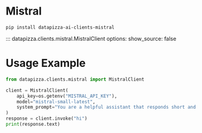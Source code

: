 
# Mistral


```
pip install datapizza-ai-clients-mistral
```
<!-- prettier-ignore -->
::: datapizza.clients.mistral.MistralClient
    options:
        show_source: false


# Usage Example

```python
from datapizza.clients.mistral import MistralClient

client = MistralClient(
    api_key=os.getenv("MISTRAL_API_KEY"),
    model="mistral-small-latest",
    system_prompt="You are a helpful assistant that responds short and concise.",
)
response = client.invoke("hi")
print(response.text)
```

